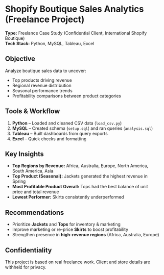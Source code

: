 # Shopify Boutique Sales Analytics (Freelance Project)

**Type:** Freelance Case Study (Confidential Client, International Shopify Boutique)  
**Tech Stack:** Python, MySQL, Tableau, Excel  

## Objective
Analyze boutique sales data to uncover:
- Top products driving revenue
- Regional revenue distribution
- Seasonal performance trends
- Profitability comparisons between product categories  

## Tools & Workflow
1. **Python** – Loaded and cleaned CSV data (`load_csv.py`)  
2. **MySQL** – Created schema (`setup.sql`) and ran queries (`analysis.sql`)  
3. **Tableau** – Built dashboards from query exports  
4. **Excel** – Quick checks and formatting  


## Key Insights
- **Top Regions by Revenue:** Africa, Australia, Europe, North America, South America, Asia  
- **Top Product (Seasonal):** Jackets generated the highest revenue in Spring  
- **Most Profitable Product Overall:** Tops had the best balance of unit price and total revenue  
- **Lowest Performer:** Skirts consistently underperformed  


## Recommendations
- Prioritize **Jackets** and **Tops** for inventory & marketing  
- Improve marketing or re-price **Skirts** to boost profitability  
- Strengthen presence in **high-revenue regions** (Africa, Australia, Europe)  

## Confidentiality
This project is based on real freelance work. Client and store details are withheld for privacy. 

